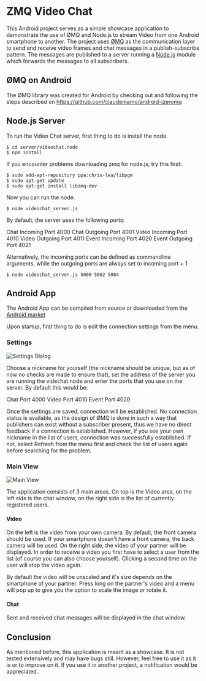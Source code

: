 <!-- Uses markdown syntax for neat display at github -->

# ZMQ Video Chat

This Android project serves as a simple showcase application to demonstrate the use of ØMQ and Node.js to stream Video from one Android smartphone to another. The project uses [ØMQ](http://www.zeromq.org/) as the communication layer to send and receive video frames and chat messages in a publish-subscribe pattern. The messages are published to a server running a [Node.js](http://nodejs.org/) module which forwards the messages to all subscribers.

## ØMQ on Android

The ØMQ library was created for Android by checking out and following the steps described on https://github.com/claudemamo/android-jzeromq

## Node.js Server

To run the Video Chat server, first thing to do is install the node. 

	$ cd server/videochat.node
	$ npm install

If you encounter problems downloading zmq for node.js, try this first:

	$ sudo add-apt-repository ppa:chris-lea/libpgm
	$ sudo apt-get update
	$ sudo apt-get install libzmq-dev

Now you can run the node:

	$ node videochat_server.js

By default, the server uses the following ports:

Chat Incoming	Port 4000
Chat Outgoing	Port 4001
Video Incoming	Port 4010
Video Outgoing	Port 4011
Event Incoming	Port 4020
Event Outgoing	Port 4021

Alternatively, the incoming ports can be defined as commandline arguments, while the outgoing ports are always set to incoming port + 1

	$ node videochat_server.js 5000 5002 5004

## Android App

The Android App can be compiled from source or downloaded from the [Android market]()

Upon startup, first thing to do is edit the connection settings from the menu. 

### Settings

![Settings Dialog](https://raw.github.com/eggerdo/ZmqVideoChat/master/doc/settings.png)

Choose a nickname for yourself (the nickname should be unique, but as of now no checks are made to ensure that), set the address of the server you are running the videchat.node and enter the ports that you use on the server. By default this would be:

Chat Port 	4000
Video Port 	4010
Event Port 	4020

Once the settings are saved, connection will be established. No connection status is available, as the design of ØMQ is done in such a way that publishers can exist without a subscriber present, thus we have no direct feedback if a connection is established. However, if you see your own nickname in the list of users, connection was successfully established. If not, select Refresh from the menu first and check the list of users again before searching for the problem.

### Main View

![Main View](https://raw.github.com/eggerdo/ZmqVideoChat/master/doc/main_overlay.png)

The application consists of 3 main areas. On top is the Video area, on the left side is the chat window, on the right side is the list of currently registered users.

#### Video

On the left is the video from your own camera. By default, the front camera should be used. If your smartphone doesn't have a front camera, the back camera will be used. On the right side, the video of your partner will be displayed. In order to receive a video you first have to select a user from the list (of course you can also choose yourself). Clicking a second time on the user will stop the video again.

By default the video will be unscaled and it's size depends on the smartphone of your partner. Press long on the partner's video and a menu will pop up to give you the option to scale the image or rotate it.

#### Chat

Sent and received chat messages will be displayed in the chat window. 

## Conclusion

As mentioned before, this application is meant as a showcase. It is not tested extensively and may have bugs still. However, feel free to use it as it is or to improve on it. If you use it in another project, a notification would be appreciated. 